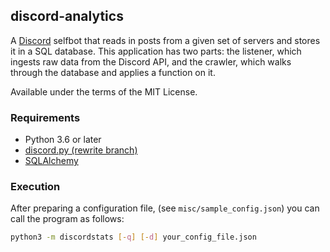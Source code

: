 ## discord-analytics
A [Discord](https://discordapp.com) selfbot that reads in posts from a given set
of servers and stores it in a SQL database. This application has two parts: the
listener, which ingests raw data from the Discord API, and the crawler, which
walks through the database and applies a function on it.

Available under the terms of the MIT License.

### Requirements
* Python 3.6 or later
* [discord.py (rewrite branch)](https://github.com/Rapptz/discord.py)
* [SQLAlchemy](http://www.sqlalchemy.org/)

### Execution
After preparing a configuration file, (see `misc/sample_config.json`)
you can call the program as follows:
```sh
python3 -m discordstats [-q] [-d] your_config_file.json
```

